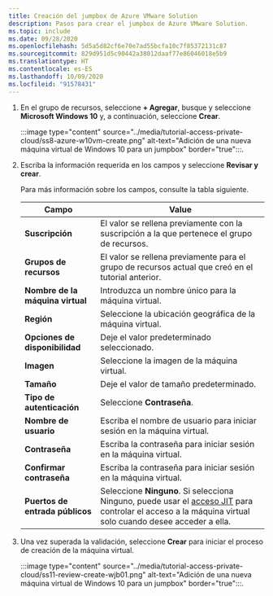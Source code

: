 ```yaml
---
title: Creación del jumpbox de Azure VMware Solution
description: Pasos para crear el jumpbox de Azure VMware Solution.
ms.topic: include
ms.date: 09/28/2020
ms.openlocfilehash: 5d5a5d82cf6e70e7ad55bcfa10c7f85372131c87
ms.sourcegitcommit: 829d951d5c90442a38012daaf77e86046018e5b9
ms.translationtype: HT
ms.contentlocale: es-ES
ms.lasthandoff: 10/09/2020
ms.locfileid: "91578431"
---
```

<!-- Used in deploy-azure-vmware-solution.md and tutorial-access-private-cloud.md -->

1. En el grupo de recursos, seleccione **+ Agregar**, busque y seleccione **Microsoft Windows 10** y, a continuación, seleccione **Crear**.

   :::image type="content" source="../media/tutorial-access-private-cloud/ss8-azure-w10vm-create.png" alt-text="Adición de una nueva máquina virtual de Windows 10 para un jumpbox" border="true":::.

1. Escriba la información requerida en los campos y seleccione **Revisar y crear**. 

   Para más información sobre los campos, consulte la tabla siguiente.

   | Campo | Value |
   | --- | --- |
   | **Suscripción** | El valor se rellena previamente con la suscripción a la que pertenece el grupo de recursos. |
   | **Grupos de recursos** | El valor se rellena previamente para el grupo de recursos actual que creó en el tutorial anterior.  |
   | **Nombre de la máquina virtual** | Introduzca un nombre único para la máquina virtual. |
   | **Región** | Seleccione la ubicación geográfica de la máquina virtual. |
   | **Opciones de disponibilidad** | Deje el valor predeterminado seleccionado. |
   | **Imagen** | Seleccione la imagen de la máquina virtual. |
   | **Tamaño** | Deje el valor de tamaño predeterminado. |
   | **Tipo de autenticación**  | Seleccione **Contraseña**. |
   | **Nombre de usuario** | Escriba el nombre de usuario para iniciar sesión en la máquina virtual. |
   | **Contraseña** | Escriba la contraseña para iniciar sesión en la máquina virtual. |
   | **Confirmar contraseña** | Escriba la contraseña para iniciar sesión en la máquina virtual. |
   | **Puertos de entrada públicos** | Seleccione **Ninguno**. Si selecciona Ninguno, puede usar el [acceso JIT](../../security-center/security-center-just-in-time.md#jit-configure) para controlar el acceso a la máquina virtual solo cuando desee acceder a ella.  |


1. Una vez superada la validación, seleccione **Crear** para iniciar el proceso de creación de la máquina virtual.

   :::image type="content" source="../media/tutorial-access-private-cloud/ss11-review-create-wjb01.png" alt-text="Adición de una nueva máquina virtual de Windows 10 para un jumpbox" border="true":::.